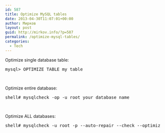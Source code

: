 ```yaml
---
id: 587
title: Optimize MySQL tables
date: 2013-04-30T11:07:01+00:00
author: Мирков
layout: post
guid: http://mirkov.info/?p=587
permalink: /optimize-mysql-tables/
categories:
  - Tech
---
```

Optimize single database table:

<pre>mysql&gt; OPTIMIZE TABLE my_table</pre>

&nbsp;

Optimize entire database:

<pre>shell# mysqlcheck -op -u root your_database_name</pre>

&nbsp;

Optimize ALL databases:

<pre>shell# mysqlcheck -u root -p --auto-repair --check --optimize --all-databases</pre>